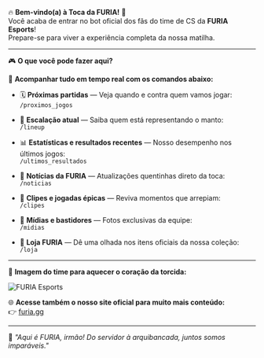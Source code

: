 🔥 **Bem-vindo(a) à Toca da FURIA!** 🐾  
Você acaba de entrar no bot oficial dos fãs do time de CS da **FURIA Esports**!  
Prepare-se para viver a experiência completa da nossa matilha.

---

🎮 **O que você pode fazer aqui?**

💬 **Acompanhar tudo em tempo real com os comandos abaixo:**

- 🗓️ **Próximas partidas** — Veja quando e contra quem vamos jogar:  
  `/proximos_jogos`

- 🦁 **Escalação atual** — Saiba quem está representando o manto:  
  `/lineup`

- 📊 **Estatísticas e resultados recentes** — Nosso desempenho nos últimos jogos:  
  `/ultimos_resultados`

- 📰 **Notícias da FURIA** — Atualizações quentinhas direto da toca:  
  `/noticias`

- 🎥 **Clipes e jogadas épicas** — Reviva momentos que arrepiam:  
  `/clipes`

- 📸 **Mídias e bastidores** — Fotos exclusivas da equipe:  
  `/midias`

- 🎁 **Loja FURIA** — Dê uma olhada nos itens oficiais da nossa coleção:  
  `/loja`

---

📸 **Imagem do time para aquecer o coração da torcida:**

![FURIA Esports](https://furiagg.fbitsstatic.net/img/b/1be4afd5-a727-4555-81fd-e779a32578be.jpg?w=1366&v=no-change)

🌐 **Acesse também o nosso site oficial para muito mais conteúdo:**  
👉 [furia.gg](https://www.furia.gg)

---

🐾 _"Aqui é FURIA, irmão! Do servidor à arquibancada, juntos somos imparáveis."_
